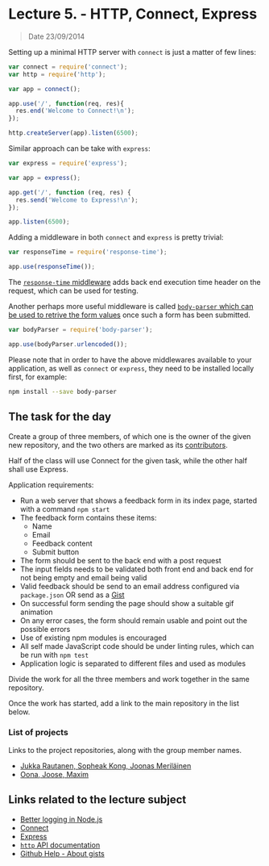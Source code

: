 # Lecture 5. - HTTP, Connect, Express

> Date 23/09/2014

Setting up a minimal HTTP server with `connect` is just a matter of few lines:

```js
var connect = require('connect');
var http = require('http');

var app = connect();

app.use('/', function(req, res){
  res.end('Welcome to Connect!\n');
});

http.createServer(app).listen(6500);
```

Similar approach can be take with `express`:

```js
var express = require('express');

var app = express();

app.get('/', function (req, res) {
  res.send('Welcome to Express!\n');
});

app.listen(6500);
```

Adding a middleware in both `connect` and `express` is pretty trivial:

```js
var responseTime = require('response-time');

app.use(responseTime());
```

The [`response-time` middleware][rt] adds back end execution time header on the request, which can be used for testing.

Another perhaps more useful middleware is called [`body-parser` which can be used to retrive the form values][bp] once such a form has been submitted.

```js
var bodyParser = require('body-parser');

app.use(bodyParser.urlencoded());
```

Please note that in order to have the above middlewares available to your application, 
as well as `connect` or `express`, they need to be installed locally first, for example:

```sh
npm install --save body-parser
```

## The task for the day

Create a group of three members, of which one is the owner of the given new repository, and the two
others are marked as its [contributors](https://help.github.com/articles/permission-levels-for-a-user-account-repository).

Half of the class will use Connect for the given task, while the other half shall use Express.

Application requirements:

- Run a web server that shows a feedback form in its index page, started with a command `npm start`
- The feedback form contains these items:
  - Name
  - Email
  - Feedback content
  - Submit button
- The form should be sent to the back end with a post request
- The input fields needs to be validated both front end and back end for not being empty and email being valid
- Valid feedback should be send to an email address configured via `package.json` OR send as a [Gist](https://developer.github.com/v3/gists/#create-a-gist)
- On successful form sending the page should show a suitable gif animation
- On any error cases, the form should remain usable and point out the possible errors
- Use of existing npm modules is encouraged
- All self made JavaScript code should be under linting rules, which can be run with `npm test`
- Application logic is separated to different files and used as modules

Divide the work for all the three members and work together in the same repository.

Once the work has started, add a link to the main repository in the list below.

### List of projects

Links to the project repositories, along with the group member names.

* [Jukka Rautanen, Sopheak Kong, Joonas Meriläinen](https://github.com/jukra/nodejsform/ "Jukka Rautanen, Sopheak Kong, Joonas Meriläinen")
* [Oona, Joose, Maxim](https://github.com/tariel/connect-feedback)

## Links related to the lecture subject

* [Better logging in Node.js](https://medium.com/@garychambers108/b3cc6fd0dafd "Better logging in Node.js")
* [Connect](https://github.com/senchalabs/connect "Connect is an extensible HTTP server framework for node using plugins known as middleware")
* [Express](https://github.com/strongloop/express "Sinatra inspired web development framework for node.js -- insanely fast, flexible, and simple")
* [`http` API documentation](http://nodejs.org/api/http.html "The HTTP interfaces in Node are designed to support many features of the protocol which have been traditionally difficult to use")
* [Github Help - About gists](https://help.github.com/articles/about-gists "Gists are a great way to share your work")

[rt]: https://github.com/expressjs/response-time "Response time header for node.js"
[bp]: https://github.com/expressjs/body-parser "Node.js body parsing middleware"
